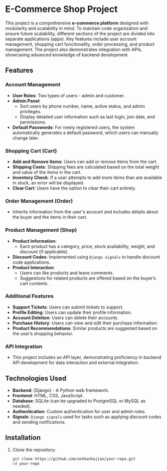 # E-Commerce Shop Project

This project is a comprehensive **e-commerce platform** designed with modularity and scalability in mind. To maintain code organization and ensure future scalability, different sections of the project are divided into separate applications (apps). Key features include user account management, shopping cart functionality, order processing, and product management. The project also demonstrates integration with APIs, showcasing advanced knowledge of backend development.

## Features

### Account Management
- **User Roles**: Two types of users - admin and customer.
- **Admin Panel**:
  - Sort users by phone number, name, active status, and admin privileges.
  - Display detailed user information such as last login, join date, and permissions.
- **Default Passwords**: For newly registered users, the system automatically generates a default password, which users can manually change later.

### Shopping Cart (Cart)
- **Add and Remove Items**: Users can add or remove items from the cart.
- **Shipping Costs**: Shipping fees are calculated based on the total weight and value of the items in the cart.
- **Inventory Check**: If a user attempts to add more items than are available in stock, an error will be displayed.
- **Clear Cart**: Users have the option to clear their cart entirely.

### Order Management (Order)
- Inherits information from the user's account and includes details about the buyer and the items in their cart.
  
### Product Management (Shop)
- **Product Information**:
  - Each product has a category, price, stock availability, weight, and discount (if applicable).
- **Discount Codes**: Implemented using `Django signals` to handle discount code applications.
- **Product Interaction**:
  - Users can like products and leave comments.
  - Suggestions for related products are offered based on the buyer’s cart contents.
  
### Additional Features
- **Support Tickets**: Users can submit tickets to support.
- **Profile Editing**: Users can update their profile information.
- **Account Deletion**: Users can delete their accounts.
- **Purchase History**: Users can view and edit their purchase information.
- **Product Recommendations**: Similar products are suggested based on the user’s shopping behavior.

### API Integration
- This project includes an API layer, demonstrating proficiency in backend API development for data interaction and external integration.

## Technologies Used

- **Backend**: [Django] - A Python web framework.
- **Frontend**: HTML, CSS, JavaScript.
- **Database**: SQLite (can be upgraded to PostgreSQL or MySQL as needed).
- **Authentication**: Custom authentication for user and admin roles.
- **Signals**: `Django signals` used for tasks such as applying discount codes and sending notifications.

## Installation

1. Clone the repository:
   ```bash
   git clone https://github.com/ashkanhajian/your-repo.git
   cd your-repo

 
